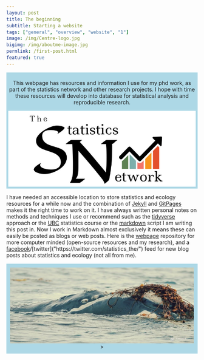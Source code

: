 ```yaml
---
layout: post
title: The beginning
subtitle: Starting a website
tags: ["general", "overview", "website", "1"]
image: /img/Centre-logo.jpg
bigimg: /img/aboutme-image.jpg
permlink: /first-post.html
featured: true
---
```


<div style="padding:5px; text-align:center; background-color:lightblue;">
  <div class="banner-content">
    <p>This webpage has resources and information I use for my phd work, as part of the statistics network and other research projects. I hope with time these resources will develop into database for statistical analysis and reproducible research.</p>
 <img src="/img/background-image.png" alt="An orginal statistic logo" align="center" width = "600" height = "200"/>
 </div>
</div>

I have needed an accessible location to store statistics and ecology resources for a while now and the combination of [Jekyll]("https://jekyllrb.com/") and [GitPages]("https://pages.github.com/") makes it the right time to work on it. I have always written personal notes on methods and techniques I use or recommend such as the [tidyverse]("https://www.tidyverse.org/learn/") approach or the [UBC]("https://stat545.com/") statistics course or the [markdown]("https://en.wikipedia.org/wiki/Markdown") script I am writing this post in. Now I work in Markdown almost exclusively it means these can easily be posted as blogs or web posts. Here is the [webpage]("https://www.ssnhub.com/") repository for more computer minded (open-source resources and my research), and a [facebook]("https://www.facebook.com/StatisticsNetwork/")/[twitter]("https://twitter.com/statistics_the/") feed for new blog posts about statistics and ecology (not all from me).

<div style="padding:10px; text-align:center; background-color:lightblue;">
<img src="/img/background-image.jpg" alt="An orginal statistic logo" align="center" width = "600" height = "200"/>>
</div>